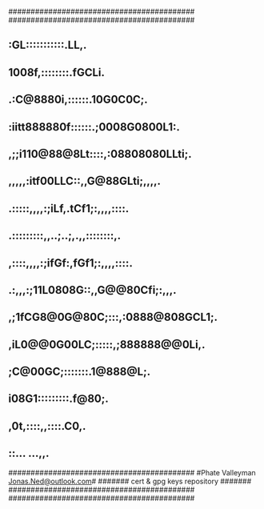 ##########################################
##########################################
##          :GL:::::::::::.LL,.         ##
##         1008f,::::::::.fGCLi.        ##
##      .:C@8880i,::::::.10G0C0C;.      ##
##   :iitt888880f::::::.;0008G0800L1:.  ##
##   ,;;i110@88@8Lt::::,:08808080LLti;. ##
##   ,,,,,:itf00LLC::,,G@88GLti;,,,,.   ##
##   .:::::,,,,:;iLf,.tCf1;:,,,,::::.   ##
##   .:::::::::,,..;..;,.,,::::::::,.   ##
##   ,::::,,,,:;ifGf:,fGf1;:,,,,::::.   ##
##  .:,,,:;11L0808G::,,G@@80Cfi;:,,,.   ##
##  ,;1fCG8@0G@80C;:::,:0888@808GCL1;.  ##
##   ,iL0@@0G00LC;:::::,;888888@@0Li,.  ##
##       ;C@00GC;:::::::.1@888@L;.      ##
##         i08G1:::::::::.f@80;.        ##
##          ,0t,::::,,::::.C0,.         ##
##           ::...      ...,,.          ##
##########################################
#Phate Valleyman  <Jonas.Ned@outlook.com>#
####### cert & gpg keys repository #######
##########################################
##########################################
